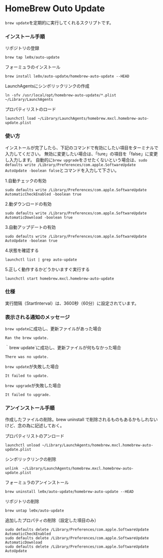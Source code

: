 # HomeBrew Outo Update
`brew update`を定期的に実行してくれるスクリプトです。

### インストール手順

リポジトリの登録

    brew tap le0x/auto-update

フォーミュラのインストール

    brew install le0x/auto-update/homebrew-auto-update --HEAD

LaunchAgentsにシンボリックリンクの作成

    ln -sfv /usr/local/opt/homebrew-auto-update/*.plist ~/Library/LaunchAgents

プロパティリストのロード

    launchctl load ~/Library/LaunchAgents/homebrew.mxcl.homebrew-auto-update.plist

### 使い方
インストールが完了したら、下記のコマンドで有効にしたい項目をターミナルで入力してください。
無効に変更したい場合は、「ture」の項目を「false」に変更し入力します。
自動的に`brew upgrade`をさせたくないという場合は、`sudo defaults write /Library/Preferences/com.apple.SoftwareUpdate AutoUpdate -boolean false`とコマンドを入力して下さい。

1.自動チェックの有効

    sudo defaults write /Library/Preferences/com.apple.SoftwareUpdate AutomaticCheckEnabled -boolean true

2.動ダウンロードの有効

    sudo defaults write /Library/Preferences/com.apple.SoftwareUpdate AutomaticDownload -boolean true

3.自動アップデートの有効

    sudo defaults write /Library/Preferences/com.apple.SoftwareUpdate AutoUpdate -boolean true

4.状態を確認する

    launchctl list | grep auto-update

5.正しく動作するかどうかいますぐ実行する

    launchctl start homebrew.mxcl.homebrew-auto-update

### 仕様
実行間隔（StartInterval）は、3600秒（60分）に設定されています。

### 表示される通知のメッセージ

`brew update`に成功し、更新ファイルがあった場合

    Ran the brew update.

｀brew update`に成功し、更新ファイルが何もなかった場合

    There was no update.

`brew update`が失敗した場合

    It failed to update.

`brew upgrade`が失敗した場合

    It failed to upgrade.


### アンインストール手順
作成したファイルの削除。brew uninstall で削除されるものもあるかもしれないけど、念の為に記述しておく。

プロパティリストのアンロード

    launchctl unload ~/Library/LaunchAgents/homebrew.mxcl.homebrew-auto-update.plist

シンボリックリンクの削除

    unlink  ~/Library/LaunchAgents/homebrew.mxcl.homebrew-auto-update.plist

フォーミュラのアンインストール

    brew uninstall le0x/auto-update/homebrew-auto-update --HEAD

リポジトリの削除

    brew untap le0x/auto-update

追加したプロパティの削除（設定した項目のみ）

    sudo defaults delete /Library/Preferences/com.apple.SoftwareUpdate AutomaticCheckEnabled
    sudo defaults delete /Library/Preferences/com.apple.SoftwareUpdate AutomaticDownload
    sudo defaults delete /Library/Preferences/com.apple.SoftwareUpdate AutoUpdate
